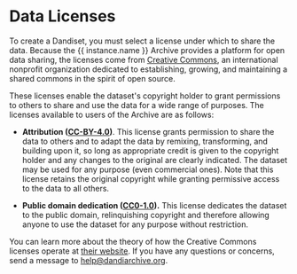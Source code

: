 # Data Licenses

To create a Dandiset, you must select a license under which to share the data.
Because the {{ instance.name }} Archive provides a platform for open data sharing, the
licenses come from [Creative Commons](https://creativecommons.org/), an
international nonprofit organization dedicated to establishing, growing, and
maintaining a shared commons in the spirit of open source.

These licenses enable the dataset's copyright holder to grant permissions to
others to share and use the data for a wide range of purposes. The licenses
available to users of the Archive are as follows:

- **Attribution ([CC-BY-4.0](https://creativecommons.org/licenses/by/4.0/))**.
This license grants permission to share the data to others and to adapt the data
by remixing, transforming, and building upon it, so long as appropriate credit
is given to the copyright holder and any changes to the original are clearly
indicated. The dataset may be used for any purpose (even commercial ones). Note
that this license retains the original copyright while granting permissive
access to the data to all others.

- **Public domain dedication
([CC0-1.0](https://creativecommons.org/publicdomain/zero/1.0/)).** This license
dedicates the dataset to the public domain, relinquishing copyright and
therefore allowing anyone to use the dataset for any purpose without
restriction.

You can learn more about the theory of how the Creative Commons licenses operate
at [their website](https://creativecommons.org/licenses/). If you have any
questions or concerns, send a message to help@dandiarchive.org.
